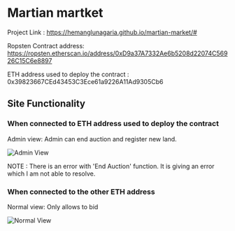 # Martian martket

Project Link : https://hemanglunagaria.github.io/martian-market/#

Ropsten Contract address:  https://ropsten.etherscan.io/address/0xD9a37A7332Ae6b5208d22074C56926C15C6e8897

ETH address used to deploy the contract :  0x39823667CEd43453C3Ece61a9226A11Ad9305Cb6

## Site Functionality

### When connected to ETH address used to deploy the contract

Admin view: Admin can end auction and register new land.

![Admin View](images/Adminview.gif)

NOTE : There is an error with 'End Auction' function. It is giving an error which I am not able to resolve.

### When connected to the other ETH address

Normal view: Only allows to bid

![Normal View](images/Normalview.gif)
